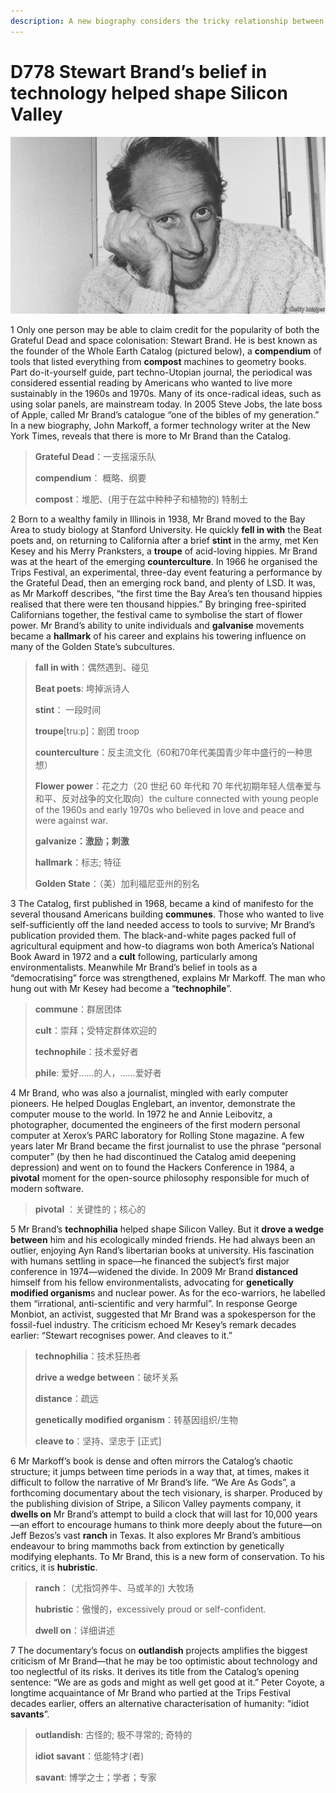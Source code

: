 ```yaml
---
description: A new biography considers the tricky relationship between techno-optimism and green ideals
---
```


# D778 Stewart Brand’s belief in technology helped shape Silicon Valley
![](./img/boxcnIZTorYghseuS8cllOqpZ03.png)

1 Only one person may be able to claim credit for the popularity of both the Grateful Dead and space colonisation: Stewart Brand. He is best known as the founder of the Whole Earth Catalog (pictured below), a **compendium** of tools that listed everything from **compost** machines to geometry books. Part do-it-yourself guide, part techno-Utopian journal, the periodical was considered essential reading by Americans who wanted to live more sustainably in the 1960s and 1970s. Many of its once-radical ideas, such as using solar panels, are mainstream today. In 2005 Steve Jobs, the late boss of Apple, called Mr Brand’s catalogue “one of the bibles of my generation.” In a new biography, John Markoff, a former technology writer at the New York Times, reveals that there is more to Mr Brand than the Catalog.

> **Grateful Dead**：一支摇滚乐队
>
> **compendium**： 概略、纲要
>
> **compost**：堆肥、(用于在盆中种种子和植物的) 特制土
>

2 Born to a wealthy family in Illinois in 1938, Mr Brand moved to the Bay Area to study biology at Stanford University. He quickly **fell in with** the Beat poets and, on returning to California after a brief **stint** in the army, met Ken Kesey and his Merry Pranksters, a **troupe** of acid-loving hippies. Mr Brand was at the heart of the emerging **counterculture**. In 1966 he organised the Trips Festival, an experimental, three-day event featuring a performance by the Grateful Dead, then an emerging rock band, and plenty of LSD. It was, as Mr Markoff describes, “the first time the Bay Area’s ten thousand hippies realised that there were ten thousand hippies.” By bringing free-spirited Californians together, the festival came to symbolise the start of flower power. Mr Brand’s ability to unite individuals and **galvanise** movements became a **hallmark** of his career and explains his towering influence on many of the Golden State’s subcultures.

> **fall in with**：偶然遇到、碰见
>
> **Beat poets**: 垮掉派诗人
>
> **stint**： 一段时间
>
> **troupe**[truːp]：剧团 troop
>
> **counterculture**：反主流文化（60和70年代美国青少年中盛行的一种思想）
>
> **Flower power**：花之力（20 世纪 60 年代和 70 年代初期年轻人信奉爱与和平、反对战争的文化取向）the culture connected with young people of the 1960s and early 1970s who believed in love and peace and were against war.
>
> **galvanize：激励；刺激**
>
> **hallmark**：标志; 特征
>
> **Golden State**：（美）加利福尼亚州的别名
>

3 The Catalog, first published in 1968, became a kind of manifesto for the several thousand Americans building **communes**. Those who wanted to live self-sufficiently off the land needed access to tools to survive; Mr Brand’s publication provided them. The black-and-white pages packed full of agricultural equipment and how-to diagrams won both America’s National Book Award in 1972 and a **cult** following, particularly among environmentalists. Meanwhile Mr Brand’s belief in tools as a “democratising” force was strengthened, explains Mr Markoff. The man who hung out with Mr Kesey had become a “**technophile**”.

> **commune**：群居团体
>
> **cult**：崇拜；受特定群体欢迎的
>
> **technophile**：技术爱好者
>
> **phile**: 爱好……的人，……爱好者
>

4 Mr Brand, who was also a journalist, mingled with early computer pioneers. He helped Douglas Englebart, an inventor, demonstrate the computer mouse to the world. In 1972 he and Annie Leibovitz, a photographer, documented the engineers of the first modern personal computer at Xerox’s PARC laboratory for Rolling Stone magazine. A few years later Mr Brand became the first journalist to use the phrase “personal computer” (by then he had discontinued the Catalog amid deepening depression) and went on to found the Hackers Conference in 1984, a **pivotal** moment for the open-source philosophy responsible for much of modern software.

> **pivotal** ：关键性的；核心的
>

5 Mr Brand’s **technophilia** helped shape Silicon Valley. But it **drove a wedge between** him and his ecologically minded friends. He had always been an outlier, enjoying Ayn Rand’s libertarian books at university. His fascination with humans settling in space—he financed the subject’s first major conference in 1974—widened the divide. In 2009 Mr Brand **distanced** himself from his fellow environmentalists, advocating for **genetically modified organism**s and nuclear power. As for the eco-warriors, he labelled them “irrational, anti-scientific and very harmful”. In response George Monbiot, an activist, suggested that Mr Brand was a spokesperson for the fossil-fuel industry. The criticism echoed Mr Kesey’s remark decades earlier: “Stewart recognises power. And cleaves to it.”

> **technophilia**：技术狂热者
>
> **drive a wedge between**：破坏关系
>
> **distance**：疏远
>
> **genetically modified organism**：转基因组织/生物
>
> **cleave to**：坚持、坚忠于 [正式]
>

6 Mr Markoff’s book is dense and often mirrors the Catalog’s chaotic structure; it jumps between time periods in a way that, at times, makes it difficult to follow the narrative of Mr Brand’s life. “We Are As Gods”, a forthcoming documentary about the tech visionary, is sharper. Produced by the publishing division of Stripe, a Silicon Valley payments company, it **dwells on** Mr Brand’s attempt to build a clock that will last for 10,000 years—an effort to encourage humans to think more deeply about the future—on Jeff Bezos’s vast **ranch** in Texas. It also explores Mr Brand’s ambitious endeavour to bring mammoths back from extinction by genetically modifying elephants. To Mr Brand, this is a new form of conservation. To his critics, it is **hubristic**.

> **ranch**： (尤指饲养牛、马或羊的) 大牧场
>
> **hubristic**：傲慢的，excessively proud or self-confident.
>
> **dwell on**：详细讲述
>

7 The documentary’s focus on **outlandish** projects amplifies the biggest criticism of Mr Brand—that he may be too optimistic about technology and too neglectful of its risks. It derives its title from the Catalog’s opening sentence: “We are as gods and might as well get good at it.” Peter Coyote, a longtime acquaintance of Mr Brand who partied at the Trips Festival decades earlier, offers an alternative characterisation of humanity: “idiot **savants**”.

> **outlandish**: 古怪的; 极不寻常的; 奇特的
>
> **idiot savant**：低能特才(者)
>
> **savant**: 博学之士；学者；专家
>

